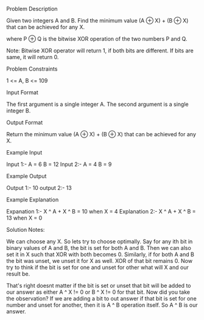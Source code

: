 Problem Description

Given two integers A and B. Find the minimum value (A ⊕ X) + (B ⊕ X) that can be achieved for any X.

where P ⊕ Q is the bitwise XOR operation of the two numbers P and Q.

Note: Bitwise XOR operator will return 1, if both bits are different. If bits are same, it will return 0.


Problem Constraints

1 <= A, B <= 109


Input Format

The first argument is a single integer A.
The second argument is a single integer B.


Output Format

Return the minimum value (A ⊕ X) + (B ⊕ X) that can be achieved for any X.


Example Input

Input 1:-
A = 6
B = 12
Input 2:-
A = 4
B = 9


Example Output

Output 1:-
10
output 2:-
13


Example Explanation

Expanation 1:-
X ^ A + X ^ B = 10 when X = 4
Explanation 2:-
X ^ A + X ^ B = 13 when X = 0

Solution Notes:

We can choose any X. So lets try to choose optimally. Say for any ith bit in binary values of A and B, the bit is set for both A and B.
Then we can also set it in X such that XOR with both becomes 0.
Similarly, if for both A and B the bit was unset, we unset it for X as well. XOR of that bit remains 0.
Now try to think if the bit is set for one and unset for other what will X and our result be.

That's right doesnt matter if the bit is set or unset that bit will be added to our answer as either A ^ X != 0 or B ^ X != 0 for that bit.
Now did you take the observation? If we are adding a bit to out answer if that bit is set for one number and unset for another,
then it is A ^ B operation itself. So A ^ B is our answer.